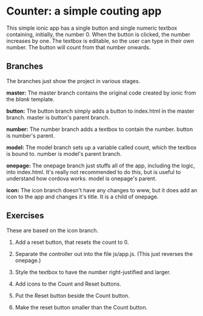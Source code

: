 # Counter: a simple couting app
This simple ionic app has a single button and single numeric textbox containing, initially, the number 0.
When the button is clicked, the number increases by one.
The textbox is editable, so the user can type in their own number.
The button will count from that number onwards.

## Branches
The branches just show the project in various stages.

**master:** The master branch contains the original code created by ionic from the *blank* template.

**button:** The button branch simply adds a button to index.html in the master branch. master is button's parent branch.

**number:** The number branch adds a textbox to contain the number. button is number's parent.

**model:** The model branch sets up a variable called count, which the textbox is bound to. number is model's parent branch.

**onepage:** The onepage branch just stuffs all of the app, including the logic, into index.html. It's really not recommended to do this, but is useful to understand how cordova works. model is onepage's parent.

**icon:** The icon branch doesn't have any changes to www, but it does add an icon to the app and changes it's title. It is a child of onepage.

## Exercises
These are based on the icon branch.

1. Add a reset button, that resets the count to 0.

2. Separate the controller out into the file js/app.js. (This just reverses the onepage.)

3. Style the textbox to have the number right-justified and larger.

4. Add icons to the Count and Reset buttons.

5. Put the Reset button beside the Count button.

6. Make the reset button smaller than the Count button.

